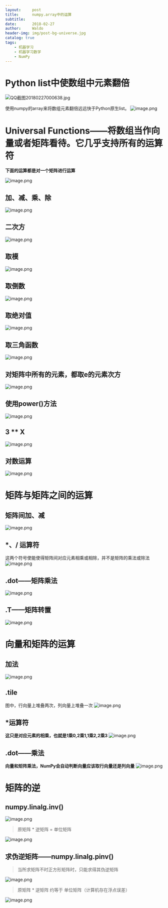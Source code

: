 ```yaml
---
layout:     post
title:      numpy.array中的运算
subtitle:   
date:       2018-02-27
author:     Waldo
header-img: img/post-bg-universe.jpg
catalog: true
tags:
    - 机器学习
    - 机器学习数学
    - NumPy
---
```


# Python list中使数组中元素翻倍
![QQ截图20180227000638.jpg](http://upload-images.jianshu.io/upload_images/7216746-f5be78fc25bf71f6.jpg?imageMogr2/auto-orient/strip%7CimageView2/2/w/1240)


使用numpy的array来将数组元素翻倍远远快于Python原生list。
![image.png](http://upload-images.jianshu.io/upload_images/7216746-f03d2641b4a43665.png?imageMogr2/auto-orient/strip%7CimageView2/2/w/1240)

# Universal Functions——将数组当作向量或者矩阵看待。它几乎支持所有的运算符


**下面的运算都是对一个矩阵进行运算**

![image.png](http://upload-images.jianshu.io/upload_images/7216746-85d06d3d406df28a.png?imageMogr2/auto-orient/strip%7CimageView2/2/w/1240)

## 加、减、乘、除
![image.png](http://upload-images.jianshu.io/upload_images/7216746-369ddbaf30a57d6c.png?imageMogr2/auto-orient/strip%7CimageView2/2/w/1240)
## 二次方
![image.png](http://upload-images.jianshu.io/upload_images/7216746-65e3134b7763c17c.png?imageMogr2/auto-orient/strip%7CimageView2/2/w/1240)

## 取模
![image.png](http://upload-images.jianshu.io/upload_images/7216746-67def46a4861fbd6.png?imageMogr2/auto-orient/strip%7CimageView2/2/w/1240)

## 取倒数
![image.png](http://upload-images.jianshu.io/upload_images/7216746-d7b0d9cb8c144376.png?imageMogr2/auto-orient/strip%7CimageView2/2/w/1240)

## 取绝对值
![image.png](http://upload-images.jianshu.io/upload_images/7216746-28dbeed284f77788.png?imageMogr2/auto-orient/strip%7CimageView2/2/w/1240)

## 取三角函数
![image.png](http://upload-images.jianshu.io/upload_images/7216746-10e9dae910a87c6a.png?imageMogr2/auto-orient/strip%7CimageView2/2/w/1240)

## 对矩阵中所有的元素，都取e的元素次方
![image.png](http://upload-images.jianshu.io/upload_images/7216746-e5e2029f1c44d8cf.png?imageMogr2/auto-orient/strip%7CimageView2/2/w/1240)

## 使用power()方法
![image.png](http://upload-images.jianshu.io/upload_images/7216746-835101094651954e.png?imageMogr2/auto-orient/strip%7CimageView2/2/w/1240)

## 3 ** X
![image.png](http://upload-images.jianshu.io/upload_images/7216746-2715056f860de717.png?imageMogr2/auto-orient/strip%7CimageView2/2/w/1240)

## 对数运算
![image.png](http://upload-images.jianshu.io/upload_images/7216746-d8e4e11d9fcf5bc9.png?imageMogr2/auto-orient/strip%7CimageView2/2/w/1240)


# 矩阵与矩阵之间的运算

## 矩阵间加、减
![image.png](http://upload-images.jianshu.io/upload_images/7216746-7cbea850b48865b8.png?imageMogr2/auto-orient/strip%7CimageView2/2/w/1240)
## *、/ 运算符
这两个符号使能使得矩阵间对应元素相乘或相除，并不是矩阵的乘法或除法
![image.png](http://upload-images.jianshu.io/upload_images/7216746-2748a548ba0c2567.png?imageMogr2/auto-orient/strip%7CimageView2/2/w/1240)
## .dot——矩阵乘法
![image.png](http://upload-images.jianshu.io/upload_images/7216746-2811e790501e08b8.png?imageMogr2/auto-orient/strip%7CimageView2/2/w/1240)
## .T——矩阵转置
![image.png](http://upload-images.jianshu.io/upload_images/7216746-4e6f88b48bfbf436.png?imageMogr2/auto-orient/strip%7CimageView2/2/w/1240)

# 向量和矩阵的运算
## 加法
![image.png](http://upload-images.jianshu.io/upload_images/7216746-479dc3262cda83cc.png?imageMogr2/auto-orient/strip%7CimageView2/2/w/1240)
## .tile
图中，行向量上堆叠两次，列向量上堆叠一次
![image.png](http://upload-images.jianshu.io/upload_images/7216746-4e0efbe8fe166daa.png?imageMogr2/auto-orient/strip%7CimageView2/2/w/1240)
## *运算符
**这只是对应元素的相乘，也就是1乘0,2乘1,1乘2,2乘3**
![image.png](http://upload-images.jianshu.io/upload_images/7216746-8f5257c9f7e8892d.png?imageMogr2/auto-orient/strip%7CimageView2/2/w/1240)
## .dot——乘法
**向量和矩阵乘法，NumPy会自动判断向量应该取行向量还是列向量**
![image.png](http://upload-images.jianshu.io/upload_images/7216746-37e142d3e02c2289.png?imageMogr2/auto-orient/strip%7CimageView2/2/w/1240)


# 矩阵的逆
## numpy.linalg.inv()
![image.png](http://upload-images.jianshu.io/upload_images/7216746-701a26ed37047f1b.png?imageMogr2/auto-orient/strip%7CimageView2/2/w/1240)


> 原矩阵 * 逆矩阵 = 单位矩阵

![image.png](http://upload-images.jianshu.io/upload_images/7216746-9d0b37373b7778be.png?imageMogr2/auto-orient/strip%7CimageView2/2/w/1240)


## 求伪逆矩阵——numpy.linalg.pinv()
> 当所求矩阵不时正方形矩阵时，只能求得其伪逆矩阵


![image.png](http://upload-images.jianshu.io/upload_images/7216746-92ffc24f4d0be570.png?imageMogr2/auto-orient/strip%7CimageView2/2/w/1240)



> 原矩阵 * 逆矩阵 约等于 单位矩阵（计算机存在浮点误差）

![image.png](http://upload-images.jianshu.io/upload_images/7216746-595aeefb7efe461f.png?imageMogr2/auto-orient/strip%7CimageView2/2/w/1240)
